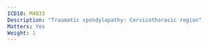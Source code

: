 ```yaml
---
ICD10: M4833
Description: "Traumatic spondylopathy: Cervicothoracic region"
Matters: Yes
Weight: 1
---
```

